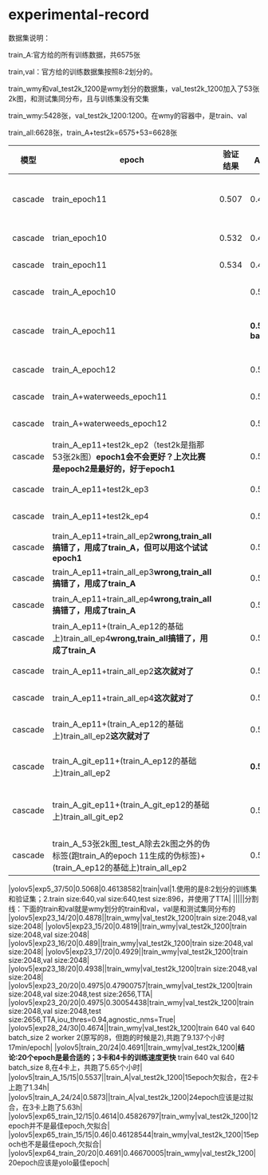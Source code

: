 # experimental-record
数据集说明：

train_A:官方给的所有训练数据，共6575张

train,val：官方给的训练数据集按照8:2划分的。

train_wmy和val_test2k_1200是wmy划分的数据集，val_test2k_1200加入了53张2k图，和测试集同分布，且与训练集没有交集

train_wmy:5428张，val_test2k_1200:1200。在wmy的容器中，是train、val

train_all:6628张，train_A+test2k=6575+53=6628张

|模型|epoch |验证结果|A榜评测结果|训练集|验证集|备注|
|----|-----|---------|-----------------|------|----|---|
|cascade|train_epoch11|0.507|0.49029607|train_wmy|val_test2k_1200|epoch 11,训练集和验证集不相交，验证集是wmy按照A榜测试集的分布划分出来的|
|cascade|trian_epoch10|0.532|0.49245347|train|val|使用的是8:2划分的训练集和验证集|
|cascade|train_epoch11|0.534|0.49264280|train|val|使用的是8:2划分的训练集和验证集|
|cascade|train_A_epoch10||0.50237704|train_A|未验证，直接提交测试|
|cascade|train_A_epoch11||**0.50403275-baseline**|train_A|**未验证，直接提交测试，因为验证集也包括在训练数据中。**|**目前epoch11是cascade跑trian_A精度最高的**|
|cascade|train_A_epoch12||0.50280786|train_A|未验证，直接提交测试|
|cascade|train_A+waterweeds_epoch11||0.50232164|train_A+waterweeds|未验证，直接提交测试||**trian_A中加了水草后，下降0.17个点**|
|cascade|train_A+waterweeds_epoch12||0.50188082|train_A+waterweeds|未验证，直接提交测试|||
|cascade|train_A_ep11+test2k_ep2（test2k是指那53张2k图）**epoch1会不会更好？上次比赛是epoch2是最好的，好于epoch1**||0.51166442|train_A_ep11+test2k_ep2|未验证，直接提交测试|**目前train_A_ep11+test2k_ep2是使用专家模型精度最高的**|
|cascade|train_A_ep11+test2k_ep3||0.51089619|train_A_ep11+test2k_ep3|未验证，直接提交测试|专家模型，跑test，epoch2好于epoch3|
|cascade|train_A_ep11+test2k_ep4||0.50999959|train_A_ep11+test2k_ep4|未验证，直接提交测试|专家模型，跑test，epoch2好于epoch4|
|cascade|train_A_ep11+train_all_ep2**wrong,train_all搞错了，用成了train_A，但可以用这个试试epoch1**||0.50315864|train_A_ep11+train_all_ep2|未验证，直接提交测试||
|cascade|train_A_ep11+train_all_ep3**wrong,train_all搞错了，用成了train_A**||0.50127408|train_A_ep11+train_all_ep3|未验证，直接提交测试||
|cascade|train_A_ep11+train_all_ep4**wrong,train_all搞错了，用成了train_A**||0.50163681|train_A_ep11+train_all_ep4|未验证，直接提交测试||
|cascade|train_A_ep11+(train_A_ep12的基础上)train_all_ep4**wrong,train_all搞错了，用成了train_A**||0.50278302|train_A_ep12+train_all_ep4|未验证，直接提交测试||
|cascade|train_A_ep11+train_all_ep2**这次就对了**||0.51209783|train_A_ep11+train_all_ep2|未验证，直接提交测试||
|cascade|train_A_ep11+train_all_ep4**这次就对了**||0.51355203|train_A_ep11+train_all_ep4|未验证，直接提交测试||
|cascade|train_A_ep11+(train_A_ep12的基础上)train_all_ep2**这次就对了**||0.51382223|train_A_ep11+(train_A_ep12的基础上)train_all_ep4|未验证，直接提交测试|**专家模型，跑train_all优于只跑53张2k图,提升%**|
|cascade|train_A_git_ep11+(train_A_ep12的基础上)train_all_ep2||**0.51574178**|train_A_git_ep11+(train_A_ep12的基础上)train_all_ep2||||
|cascade|train_A_git_ep11+(train_A_git_ep12的基础上)train_all_git_ep2||0.51258398|||第12个epoch可能不是最好的选择，还训了从第11个epoch出发的，没有加DCN的，可以用这一个冲一冲|
|cascade|train_A_53张2k图_test_A除去2k图之外的伪标签(跑train_A的epoch 11生成的伪标签)+(train_A_ep12的基础上)train_all_ep2||0.50987907|||**伪标签没有作用，反而掉点**|

|yolov5|exp5_37/50|0.5068|0.46138582|train|val|1.使用的是8:2划分的训练集和验证集；2.train size:640,val size:640,test size:896，并使用了TTA|
|||||分割线：下面的train和val就是wmy划分的train和val，val是和测试集同分布的
|yolov5|exp23_14/20|0.4878||train_wmy|val_test2k_1200|train size:2048,val size:2048|
|yolov5|exp23_15/20|0.4819||train_wmy|val_test2k_1200|train size:2048,val size:2048|
|yolov5|exp23_16/20|0.489||train_wmy|val_test2k_1200|train size:2048,val size:2048|
|yolov5|exp23_17/20|0.4929||train_wmy|val_test2k_1200|train size:2048,val size:2048|
|yolov5|exp23_18/20|0.4938||train_wmy|val_test2k_1200|train size:2048,val size:2048|
|yolov5|exp23_20/20|0.4975|0.47900757|train_wmy|val_test2k_1200|train size:2048,val size:2048,test size:2656,TTA|
|yolov5|exp23_20/20|0.4975|0.30054438|train_wmy|val_test2k_1200|train size:2048,val size:2048,test size:2656,TTA,iou_thres=0.94,agnostic_nms=True|
|yolov5|exp28_24/30|0.4674||train_wmy|val_test2k_1200|train 640 val 640 batch_size 2 worker 2(原写的8，但跑的时候是2),共跑了9.137个小时 17min/epoch|
|yolov5|train_20/24|0.4691||train_wmy|val_test2k_1200|**结论:20个epoch是最合适的；3卡和4卡的训练速度更快** train 640 val 640 batch_size 8,在4卡上，共跑了5.65个小时|
|yolov5|train_A_15/15|0.5537||train_A|val_test2k_1200|15epoch欠拟合，在2卡上跑了1.34h|
|yolov5|train_A_24/24|0.5873||train_A|val_test2k_1200|24epoch应该是过拟合，在3卡上跑了5.63h|
|yolov5|exp65_train_12/15|0.4614|0.45826797|train_wmy|val_test2k_1200|12epoch并不是最佳epoch,欠拟合|
|yolov5|exp65_train_15/15|0.46|0.46128544|train_wmy|val_test2k_1200|15epoch也不是最佳epoch,欠拟合|
|yolov5|exp64_train_20/20|0.4691|0.46670005|train_wmy|val_test2k_1200|20epoch应该是yolo最佳epoch|
